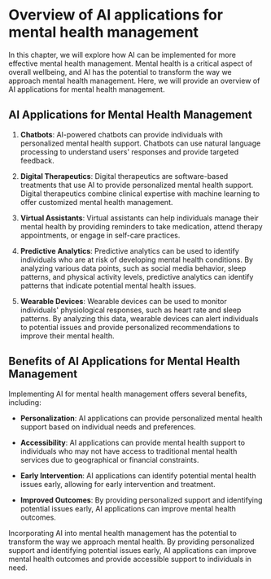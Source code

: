 Overview of AI applications for mental health management
================================================================================================================================

In this chapter, we will explore how AI can be implemented for more effective mental health management. Mental health is a critical aspect of overall wellbeing, and AI has the potential to transform the way we approach mental health management. Here, we will provide an overview of AI applications for mental health management.

AI Applications for Mental Health Management
--------------------------------------------

1. **Chatbots**: AI-powered chatbots can provide individuals with personalized mental health support. Chatbots can use natural language processing to understand users' responses and provide targeted feedback.

2. **Digital Therapeutics**: Digital therapeutics are software-based treatments that use AI to provide personalized mental health support. Digital therapeutics combine clinical expertise with machine learning to offer customized mental health management.

3. **Virtual Assistants**: Virtual assistants can help individuals manage their mental health by providing reminders to take medication, attend therapy appointments, or engage in self-care practices.

4. **Predictive Analytics**: Predictive analytics can be used to identify individuals who are at risk of developing mental health conditions. By analyzing various data points, such as social media behavior, sleep patterns, and physical activity levels, predictive analytics can identify patterns that indicate potential mental health issues.

5. **Wearable Devices**: Wearable devices can be used to monitor individuals' physiological responses, such as heart rate and sleep patterns. By analyzing this data, wearable devices can alert individuals to potential issues and provide personalized recommendations to improve their mental health.

Benefits of AI Applications for Mental Health Management
--------------------------------------------------------

Implementing AI for mental health management offers several benefits, including:

* **Personalization**: AI applications can provide personalized mental health support based on individual needs and preferences.

* **Accessibility**: AI applications can provide mental health support to individuals who may not have access to traditional mental health services due to geographical or financial constraints.

* **Early Intervention**: AI applications can identify potential mental health issues early, allowing for early intervention and treatment.

* **Improved Outcomes**: By providing personalized support and identifying potential issues early, AI applications can improve mental health outcomes.

Incorporating AI into mental health management has the potential to transform the way we approach mental health. By providing personalized support and identifying potential issues early, AI applications can improve mental health outcomes and provide accessible support to individuals in need.
